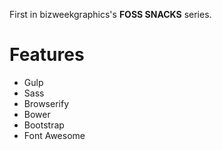 First in bizweekgraphics's **FOSS SNACKS** series.

# Features
- Gulp
- Sass
- Browserify
- Bower
- Bootstrap
- Font Awesome
